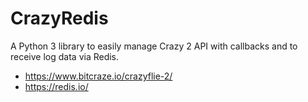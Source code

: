 # CrazyRedis
A Python 3 library to easily manage Crazy 2 API with callbacks and to receive log data via Redis.

-  https://www.bitcraze.io/crazyflie-2/
-  https://redis.io/
